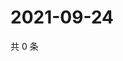# 2021-09-24

共 0 条

<!-- BEGIN WEIBO -->
<!-- 最后更新时间 Fri Sep 24 2021 18:10:15 GMT+0800 (China Standard Time) -->

<!-- END WEIBO -->
